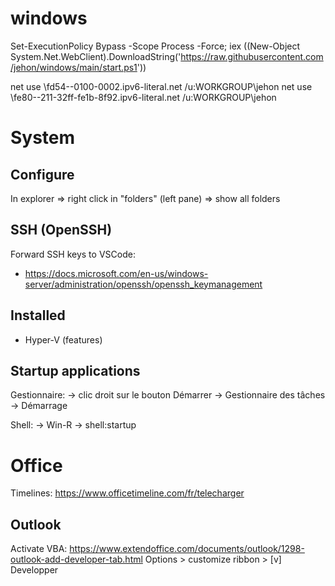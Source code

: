 # windows

Set-ExecutionPolicy Bypass -Scope Process -Force; iex ((New-Object System.Net.WebClient).DownloadString('https://raw.githubusercontent.com/jehon/windows/main/start.ps1'))

net use \\fd54--0100-0002.ipv6-literal.net /u:WORKGROUP\jehon
net use \\fe80--211-32ff-fe1b-8f92.ipv6-literal.net /u:WORKGROUP\jehon

# System

## Configure

In explorer => right click in "folders" (left pane) => show all folders

## SSH (OpenSSH)

Forward SSH keys to VSCode:
- https://docs.microsoft.com/en-us/windows-server/administration/openssh/openssh_keymanagement

## Installed

- Hyper-V (features)

## Startup applications

Gestionnaire:
-> clic droit sur le bouton Démarrer
-> Gestionnaire des tâches
-> Démarrage

Shell:
-> Win-R -> shell:startup

# Office

Timelines: https://www.officetimeline.com/fr/telecharger

## Outlook

Activate VBA:
https://www.extendoffice.com/documents/outlook/1298-outlook-add-developer-tab.html
Options > customize ribbon > [v] Developper
